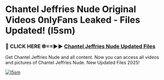 # Chantel Jeffries Nude Original Videos 0nlyFans Leaked - Files Updated! (l5sm)

<h3>🔴 CLICK HERE 🌐==►► <a href="https://tinyurl.com/yc6ubb5a" rel="nofollow">Chantel Jeffries Nude Updated Files</a></h3>

Get Chantel Jeffries Nude and all content. Now you can access all videos and pictures of Chantel Jeffries Nude. New Updated Files 2025!

[![l5sm](https://i.imgur.com/7eu0CRL.gif)](https://tinyurl.com/yc6ubb5a)
